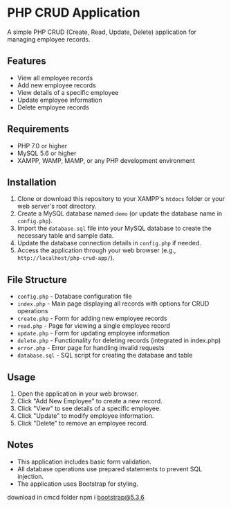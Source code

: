 # PHP CRUD Application

A simple PHP CRUD (Create, Read, Update, Delete) application for managing employee records.

## Features

- View all employee records
- Add new employee records
- View details of a specific employee
- Update employee information
- Delete employee records

## Requirements

- PHP 7.0 or higher
- MySQL 5.6 or higher
- XAMPP, WAMP, MAMP, or any PHP development environment

## Installation

1. Clone or download this repository to your XAMPP's `htdocs` folder or your web server's root directory.
2. Create a MySQL database named `demo` (or update the database name in `config.php`).
3. Import the `database.sql` file into your MySQL database to create the necessary table and sample data.
4. Update the database connection details in `config.php` if needed.
5. Access the application through your web browser (e.g., `http://localhost/php-crud-app/`).

## File Structure

- `config.php` - Database configuration file
- `index.php` - Main page displaying all records with options for CRUD operations
- `create.php` - Form for adding new employee records
- `read.php` - Page for viewing a single employee record
- `update.php` - Form for updating employee information
- `delete.php` - Functionality for deleting records (integrated in index.php)
- `error.php` - Error page for handling invalid requests
- `database.sql` - SQL script for creating the database and table

## Usage

1. Open the application in your web browser.
2. Click "Add New Employee" to create a new record.
3. Click "View" to see details of a specific employee.
4. Click "Update" to modify employee information.
5. Click "Delete" to remove an employee record.

## Notes

- This application includes basic form validation.
- All database operations use prepared statements to prevent SQL injection.
- The application uses Bootstrap for styling. 


download in cmcd folder
npm i bootstrap@5.3.6